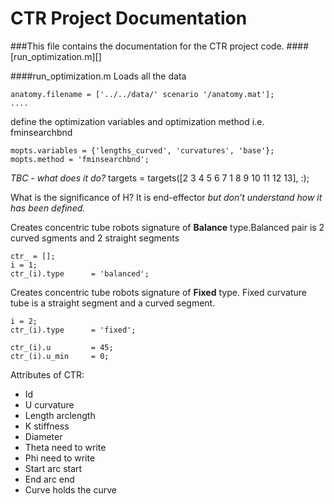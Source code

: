 # CTR Project Documentation
###This file contains the documentation for the CTR project code.
####[run_optimization.m][]

####run_optimization.m
Loads all the data
```
anatomy.filename = ['../../data/' scenario '/anatomy.mat'];
....
```
define the optimization variables and optimization method i.e. fminsearchbnd
```
mopts.variables = {'lengths_curved', 'curvatures', 'base'};
mopts.method = 'fminsearchbnd';
```

_TBC - what does it do?_
targets = targets([2 3 4 5 6 7 1 8 9 10 11 12 13], :);

What is the significance of H? It is end-effector _but don’t understand how it has been defined._

Creates concentric tube robots signature of **Balance** type.Balanced pair is 2 curved sgments and 2 straight segments
```
ctr_ = [];
i = 1;
ctr_(i).type      = 'balanced';
```
Creates concentric tube robots signature of **Fixed** type. Fixed curvature tube is a straight segment and a curved segment.
```
i = 2;
ctr_(i).type      = 'fixed';

ctr_(i).u         = 45;
ctr_(i).u_min     = 0;
```
Attributes of CTR:
* Id
* U		curvature
* Length	arclength
* K		stiffness
* Diameter	
* Theta		need to write
* Phi		need to write
* Start		arc start
* End		arc end
* Curve		holds the curve





